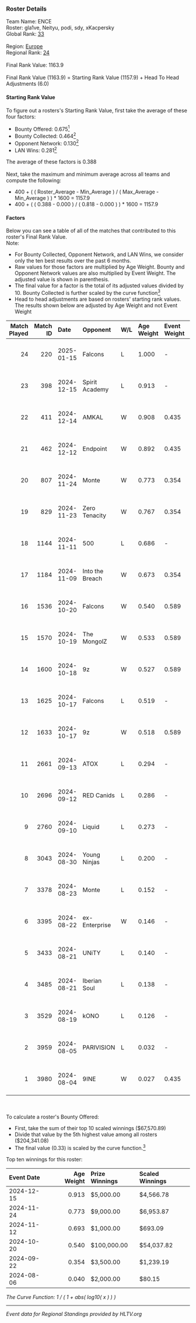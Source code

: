 ### Roster Details<br />
Team Name: ENCE<br />
Roster: gla1ve, Neityu, podi, sdy, xKacpersky<br />
Global Rank: [33](../../standings_global_2025_01_27.md)<br />
<br />
Region: [Europe]( ../../standings_europe_2025_01_27.md)<br />
Regional Rank: [24]( ../../standings_europe_2025_01_27.md)<br />
<br />
Final Rank Value:  1163.9<br />
<br />
Final Rank Value (1163.9) = Starting Rank Value (1157.9) + Head To Head Adjustments (6.0)<br />

#### Starting Rank Value<br />
To figure out a rosters's Starting Rank Value, first take the average of these four factors:<br />
- Bounty Offered: 0.675[<sup>1</sup>](#table2)
- Bounty Collected: 0.464[<sup>2</sup>](#table1)
- Opponent Network: 0.130[<sup>2</sup>](#table1)
- LAN Wins: 0.281[<sup>2</sup>](#table1)

The average of these factors is 0.388<br />
<br />
Next, take the maximum and minimum average across all teams and compute the following:<br />
- 400 + ( ( Roster_Average - Min_Average ) / ( Max_Average - Min_Average ) ) * 1600 = 1157.9
- 400 + ( ( 0.388 - 0.000 ) / ( 0.818 - 0.000 ) ) * 1600 = 1157.9


#### Factors<br />
Below you can see a table of all of the matches that contributed to this roster's Final Rank Value.<br />
Note:<br />

- For Bounty Collected, Opponent Network, and LAN Wins, we consider only the ten best results over the past 6 months.
- Raw values for those factors are multiplied by Age Weight. Bounty and Opponent Network values are also multiplied by Event Weight. The adjusted value is shown in parenthesis.
- The final value for a factor is the total of its adjusted values divided by 10. Bounty Collected is further scaled by the curve function[<sup>3</sup>](#curveFunction)
- Head to head adjustments are based on rosters' starting rank values. The results shown below are adjusted by Age Weight and not Event Weight
<span id="table1"></span><br />


| Match Played | Match ID | Date       | Opponent        | W/L | Age Weight | Event Weight | Bounty Collected | Opponent Network | LAN Wins  | H2H Adj. | Roster                                |
| -: | -: | :- | :- | :- | :- | :- | :- | :- | :- | -: | :- |
|           24 |      220 | 2025-01-15 | Falcons         | L   | 1.000      | -            | -                | -                | -         |    -1.48 | gla1ve, Neityu, podi, sdy, xKacpersky |
|           23 |      398 | 2024-12-15 | Spirit Academy  | L   | 0.913      | -            | -                | -                | -         |   -18.05 | gla1ve, Neityu, podi, sdy, xKacpersky |
|           22 |      411 | 2024-12-14 | AMKAL           | W   | 0.908      | 0.435        | 0.040 (0.016)    | 0.276 (0.109)    | 0 (0.000) |     3.82 | gla1ve, Neityu, podi, sdy, xKacpersky |
|           21 |      462 | 2024-12-12 | Endpoint        | W   | 0.892      | 0.435        | 0.029 (0.011)    | 0.489 (0.190)    | 0 (0.000) |     3.18 | gla1ve, Neityu, podi, sdy, xKacpersky |
|           20 |      807 | 2024-11-24 | Monte           | W   | 0.773      | 0.354        | 0.077 (0.021)    | 0.600 (0.164)    | 0 (0.000) |     8.67 | gla1ve, Neityu, podi, sdy, xKacpersky |
|           19 |      829 | 2024-11-23 | Zero Tenacity   | W   | 0.767      | 0.354        | 0.081 (0.022)    | 0.719 (0.195)    | 0 (0.000) |     8.14 | gla1ve, Neityu, podi, sdy, xKacpersky |
|           18 |     1144 | 2024-11-11 | 500             | L   | 0.686      | -            | -                | -                | -         |   -15.09 | gla1ve, Neityu, podi, sdy, xKacpersky |
|           17 |     1184 | 2024-11-09 | Into the Breach | W   | 0.673      | 0.354        | 0.006 (0.001)    | 0.497 (0.118)    | 0 (0.000) |     4.20 | gla1ve, Neityu, podi, sdy, xKacpersky |
|           16 |     1536 | 2024-10-20 | Falcons         | W   | 0.540      | 0.589        | 0.872 (0.277)    | 0.627 (0.199)    | 1 (0.540) |    16.33 | gla1ve, Neityu, podi, sdy, xKacpersky |
|           15 |     1570 | 2024-10-19 | The MongolZ     | W   | 0.533      | 0.589        | 1.000 (0.314)    | 0.646 (0.203)    | 1 (0.533) |    16.38 | gla1ve, Neityu, podi, sdy, xKacpersky |
|           14 |     1600 | 2024-10-18 | 9z              | W   | 0.527      | 0.589        | 0.054 (0.017)    | 0.178 (0.055)    | 1 (0.527) |     4.54 | gla1ve, Neityu, podi, sdy, xKacpersky |
|           13 |     1625 | 2024-10-17 | Falcons         | L   | 0.519      | -            | -                | -                | -         |    -0.57 | gla1ve, Neityu, podi, sdy, xKacpersky |
|           12 |     1633 | 2024-10-17 | 9z              | W   | 0.518      | 0.589        | 0.054 (0.017)    | 0.178 (0.054)    | 1 (0.518) |     4.52 | gla1ve, Neityu, podi, sdy, xKacpersky |
|           11 |     2661 | 2024-09-13 | ATOX            | L   | 0.294      | -            | -                | -                | -         |    -3.42 | gla1ve, Goofy, Kylar, podi, sdy       |
|           10 |     2696 | 2024-09-12 | RED Canids      | L   | 0.286      | -            | -                | -                | -         |    -5.51 | gla1ve, Goofy, Kylar, podi, sdy       |
|            9 |     2760 | 2024-09-10 | Liquid          | L   | 0.273      | -            | -                | -                | -         |    -0.68 | gla1ve, Goofy, Kylar, podi, sdy       |
|            8 |     3043 | 2024-08-30 | Young Ninjas    | L   | 0.200      | -            | -                | -                | -         |    -5.84 | gla1ve, Goofy, Kylar, podi, sdy       |
|            7 |     3378 | 2024-08-23 | Monte           | L   | 0.152      | -            | -                | -                | -         |    -3.21 | gla1ve, Goofy, Kylar, podi, sdy       |
|            6 |     3395 | 2024-08-22 | ex-Enterprise   | W   | 0.146      | -            | -                | -                | 0 (0.000) |     0.71 | gla1ve, Goofy, Kylar, podi, sdy       |
|            5 |     3433 | 2024-08-21 | UNiTY           | L   | 0.140      | -            | -                | -                | -         |    -3.41 | gla1ve, Goofy, Kylar, podi, sdy       |
|            4 |     3485 | 2024-08-21 | Iberian Soul    | L   | 0.138      | -            | -                | -                | -         |    -3.38 | gla1ve, Goofy, Kylar, podi, sdy       |
|            3 |     3529 | 2024-08-19 | kONO            | L   | 0.126      | -            | -                | -                | -         |    -3.19 | gla1ve, Goofy, Kylar, podi, sdy       |
|            2 |     3959 | 2024-08-05 | PARIVISION      | L   | 0.032      | -            | -                | -                | -         |    -0.87 | gla1ve, Goofy, Kylar, podi, sdy       |
|            1 |     3980 | 2024-08-04 | 9INE            | W   | 0.027      | 0.435        | 0.125 (0.001)    | 1.000 (0.012)    | -         |     0.23 | gla1ve, Goofy, Kylar, podi, sdy       |

<br />
<span id="table2"></span><br />
To calculate a roster's Bounty Offered:<br />

- First, take the sum of their top 10 scaled winnings ($67,570.89)
- Divide that value by the 5th highest value among all rosters ($204,341.08)
- The final value (0.33) is scaled by the curve function.[<sup>3</sup>](#curveFunction)

Top ten winnings for this roster:<br />

| Event Date | Age Weight | Prize Winnings | Scaled Winnings |
| :- | -: | :- | :- |
| 2024-12-15 |      0.913 | $5,000.00      | $4,566.78       |
| 2024-11-24 |      0.773 | $9,000.00      | $6,953.87       |
| 2024-11-12 |      0.693 | $1,000.00      | $693.09         |
| 2024-10-20 |      0.540 | $100,000.00    | $54,037.82      |
| 2024-09-22 |      0.354 | $3,500.00      | $1,239.19       |
| 2024-08-06 |      0.040 | $2,000.00      | $80.15          |


<span id="curveFunction"></span>_The Curve Function: 1 / ( 1 + abs( log10( x ) ) )_<br />

---
_Event data for Regional Standings provided by HLTV.org_<br />
